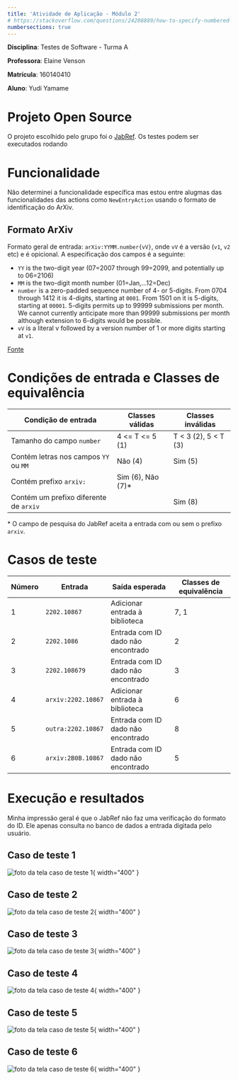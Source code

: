 ```yaml
---
title: 'Atividade de Aplicação - Módulo 2'
# https://stackoverflow.com/questions/24208889/how-to-specify-numbered-sections-in-pandocs-front-matter
numbersections: true
---
```


**Disciplina**: Testes de Software - Turma A

**Professora**: Elaine Venson

**Matrícula**: 160140410

**Aluno**: Yudi Yamame


<!-- 
Link de entrega parcial:
https://aprender3.unb.br/mod/assign/view.php?id=677989

Link da atividade:
https://aprender3.unb.br/mod/assign/view.php?id=677981

Objetivo: realizar testes funcionais na aplicação.

Instruções:

Defina o projeto OSS a ser utilizado na atividade. Preencha o nome e a URL do GitHub na planilha "Equipes - Turma A" no Teams.
Navegue pela documentação do usuário do projeto e escolha uma funcionalidade para testar. Cada membro da equipe deve escolher uma funcionalidade distinta dos demais. A funcionalidade deve ser minimamente complexa para gerar ao menos 6 casos de teste.
Leia atentamente a especificação da funcionalidade e identifique as condições de entrada e as condições de saída. Observe que a maioria dos projetos não terá uma especificação explícita. De forma geral, informações sobre o comportamento esperado das funcionalidades podem ser encontradas no manual do usuário, wiki, site de documentação ou outras ferramentas utilizadas pelo projeto. Na falta de informações claras, a equipe pode utilizar o bom senso e fazer suposições sobre as condições de entrada.
A partir das condições de entrada e de saída, identifique as classes de equivalência válidas e inválidas.
Escreva casos de teste cobrindo o máximo de classes válidas, aplicando as técnicas de particionamento de equivalência e análise de valor limite.
Escreva um caso de teste para cada classe inválida, aplicando a análise de valor limite.
Execute os casos de teste e reporte os resultados da execução.
Entrega:

Relatório contendo as seguintes informações:

Identificação da funcionalidade escolhida e especificação da funcionalidade (pode ser copiado da documentação ou escrita por você).
Tabela com as condições de entrada, identificando e numerando as classes válidas e inválidas.
Especificação dos casos de teste. Cada caso de teste deve apresentar: número do caso de teste, quais classes de equivalência está cobrindo, dados de entrada, saída esperada e procedimento para executar o teste (passo-a-passo para executar a funcionalidade com os dados de entrada).
Resultados da execução: cada caso de teste deve apresentar as seguintes informações: resultado geral (sucesso ou falha) e no caso de falha qual o resultado obtido que é diferente do esperado.
Capturas de tela mostrando a execução dos testes (telas com os dados de entrada, telas com os dados de saída e telas intermediárias se necessário).
 -->


# Projeto Open Source

O projeto escolhido pelo grupo foi o [JabRef](https://github.com/JabRef/jabref).
Os testes podem ser executados rodando

# Funcionalidade

Não determinei a funcionalidade específica mas estou entre alugmas das funcionalidades
das actions como `NewEntryAction`  usando o formato de identificação do ArXiv.

## Formato ArXiv

Formato geral de entrada: `arXiv:YYMM.number{vV}`, onde `vV` é a versão (`v1`, `v2` etc)
e é opicional. A especificação dos campos é a seguinte:

- `YY` is the two-digit year (07=2007 through 99=2099, and potentially up to 06=2106)
- `MM` is the two-digit month number (01=Jan,...12=Dec)
- `number` is a zero-padded sequence number of 4- or 5-digits. From 0704 through 1412
it is 4-digits, starting at `0001`. From 1501 on it is 5-digits, starting at `00001`. 
5-digits permits up to 99999 submissions per month. We cannot currently anticipate 
more than 99999 submissions per month although extension to 6-digits would be possible.
- `vV` is a literal v followed by a version number of 1 or more digits starting at `v1`.

[Fonte](https://arxiv.org/help/arxiv_identifier#new)

# Condições de entrada e Classes de equivalência

| Condição de entrada                    | Classes válidas   | Classes inválidas     |
| -------------------------------------- | ----------------- | --------------------- |
| Tamanho do campo `number`              | 4 \<= T \<= 5 (1) | T \< 3 (2), 5 < T (3) |
| Contém letras nos campos `YY` ou `MM`  | Não (4)           | Sim (5)               |
| Contém prefixo `arxiv:`                | Sim (6), Não (7)* |                       |
| Contém um prefixo diferente de `arxiv` |                   | Sim (8)               |

\* O campo de pesquisa do JabRef aceita a entrada com ou sem o prefixo `arxiv`.


# Casos de teste

| Número | Entrada            | Saída esperada                     | Classes de equivalência |
| ------ | ------------------ | ---------------------------------- | ----------------------- |
| 1      | `2202.10867`       | Adicionar entrada à biblioteca     | 7, 1                    |
| 2      | `2202.1086`        | Entrada com ID dado não encontrado | 2                       |
| 3      | `2202.108679`      | Entrada com ID dado não encontrado | 3                       |
| 4      | `arxiv:2202.10867` | Adicionar entrada à biblioteca     | 6                       |
| 5      | `outra:2202.10867` | Entrada com ID dado não encontrado | 8                       |
| 6      | `arxiv:2B0B.10867` | Entrada com ID dado não encontrado | 5                       |


# Execução e resultados

Minha impressão geral é que o JabRef não faz uma verificação do formato do ID.
Ele apenas consulta no banco de dados a entrada digitada pelo usuário.

## Caso de teste 1

![foto da tela caso de teste 1](./caso-1.png){ width="400" }

## Caso de teste 2

![foto da tela caso de teste 2](./caso-2.png){ width="400" }

## Caso de teste 3

![foto da tela caso de teste 3](./caso-3.png){ width="400" }

## Caso de teste 4

![foto da tela caso de teste 4](./caso-4.png){ width="400" }

## Caso de teste 5

![foto da tela caso de teste 5](./caso-5.png){ width="400" }

## Caso de teste 6

![foto da tela caso de teste 6](./caso-6.png){ width="400" }

